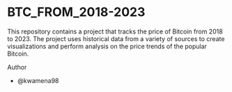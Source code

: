 # BTC_FROM_2018-2023


This repository contains a project that tracks the price of Bitcoin from 2018 to 2023. The project uses historical data from a variety of sources to create visualizations and perform analysis on the price trends of the popular Bitcoin.

Author
- @kwamena98


